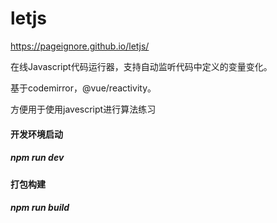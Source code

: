# letjs

https://pageignore.github.io/letjs/


在线Javascript代码运行器，支持自动监听代码中定义的变量变化。

基于codemirror，@vue/reactivity。

方便用于使用javescript进行算法练习

#### 开发环境启动

##### npm run dev

#### 打包构建

##### npm run build

